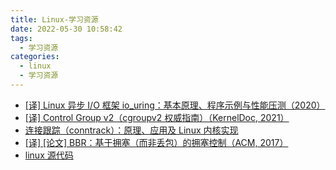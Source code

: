 ```yaml
---
title: Linux-学习资源 
date: 2022-05-30 10:58:42
tags:
  - 学习资源
categories: 
  - linux
  - 学习资源
---
```


<p></p>
<!-- more -->

+ [[译] Linux 异步 I/O 框架 io_uring：基本原理、程序示例与性能压测（2020）](http://arthurchiao.art/blog/intro-to-io-uring-zh/) 
+ [[译] Control Group v2（cgroupv2 权威指南）（KernelDoc, 2021）](http://arthurchiao.art/blog/cgroupv2-zh/) 
+ [连接跟踪（conntrack）：原理、应用及 Linux 内核实现](http://arthurchiao.art/blog/conntrack-design-and-implementation-zh/)
+ [[译] [论文] BBR：基于拥塞（而非丢包）的拥塞控制（ACM, 2017）](http://arthurchiao.art/blog/bbr-paper-zh/)
+ [linux 源代码](https://elixir.bootlin.com/linux/v5.18-rc7/source/mm/huge_memory.c) 

